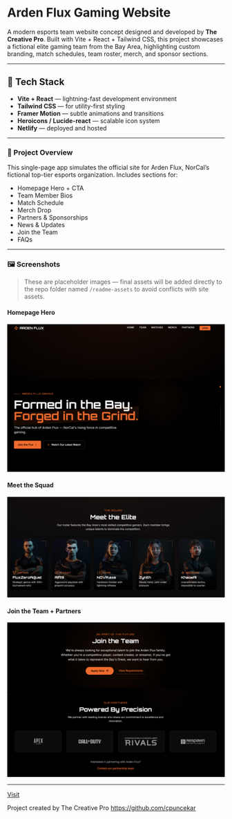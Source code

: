 # Arden Flux Gaming Website

A modern esports team website concept designed and developed by **The Creative Pro**. Built with Vite + React + Tailwind CSS, this project showcases a fictional elite gaming team from the Bay Area, highlighting custom branding, match schedules, team roster, merch, and sponsor sections.

---

## 🔧 Tech Stack

- **Vite + React** — lightning-fast development environment
- **Tailwind CSS** — for utility-first styling
- **Framer Motion** — subtle animations and transitions
- **Heroicons / Lucide-react** — scalable icon system
- **Netlify** — deployed and hosted

---

### 🧠 Project Overview

This single-page app simulates the official site for Arden Flux, NorCal’s fictional top-tier esports organization. Includes sections for:

- Homepage Hero + CTA
- Team Member Bios
- Match Schedule
- Merch Drop
- Partners & Sponsorships
- News & Updates
- Join the Team
- FAQs

---

### 🖼️ Screenshots

> These are placeholder images — final assets will be added directly to the repo folder named `/readme-assets` to avoid conflicts with site assets.

#### Homepage Hero

![Hero CTA](./readme-assets/01-heading-call-to-action.png)

#### Meet the Squad

![Meet the Squad](./readme-assets/02-meet-the-team.png)

#### Join the Team + Partners

![Join + Partners](./readme-assets/03-join-our-team.png)

---
[Visit](https://arden-flux-gaming.netlify.app)

Project created by The Creative Pro
https://github.com/cpuncekar
